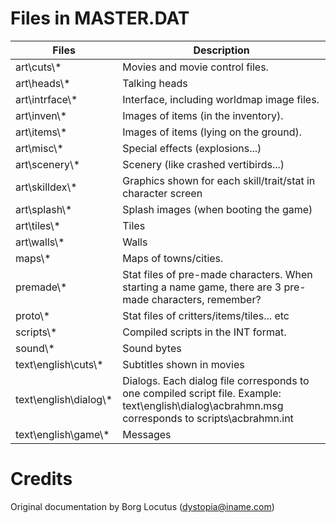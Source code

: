 # Files in MASTER.DAT
| Files              | Description 
| -------------      | -------------
|art\cuts\\* 	       | Movies and movie control files. 
|art\heads\\* 	     | Talking heads
|art\intrface\\* 	   | Interface, including worldmap image files.
|art\inven\\* 	     | Images of items (in the inventory).
|art\items\\* 	     | Images of items (lying on the ground).
|art\misc\\* 	       | Special effects (explosions...)
|art\scenery\\*      | Scenery (like crashed vertibirds...)
|art\skilldex\\*     | Graphics shown for each skill/trait/stat in character screen
|art\splash\\*       | Splash images (when booting the game)
|art\tiles\\* 	     | Tiles
|art\walls\\* 	     | Walls 
|maps\\* 	                | Maps of towns/cities.
|premade\\* 	            | Stat files of pre-made characters. When starting a name game, there are 3 pre-made characters, remember?
|proto\\* 	              | Stat files of critters/items/tiles... etc
|scripts\\* 	            | Compiled scripts in the INT format.
|sound\\* 	              | Sound bytes
|text\english\cuts\\* 	  | Subtitles shown in movies
|text\english\dialog\\* 	| Dialogs. Each dialog file corresponds to one compiled script file. Example: text\english\dialog\acbrahmn.msg corresponds to scripts\acbrahmn.int
|text\english\game\\* 	  | Messages 

# Credits
Original documentation by Borg Locutus (dystopia@iname.com) 
